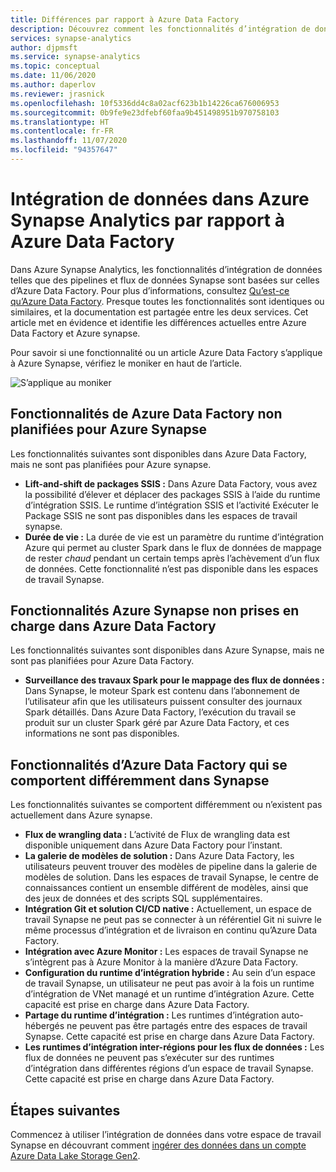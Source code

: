 ```yaml
---
title: Différences par rapport à Azure Data Factory
description: Découvrez comment les fonctionnalités d’intégration de données d’Azure Synapse Analytics diffèrent de celles d’Azure Data Factory
services: synapse-analytics
author: djpmsft
ms.service: synapse-analytics
ms.topic: conceptual
ms.date: 11/06/2020
ms.author: daperlov
ms.reviewer: jrasnick
ms.openlocfilehash: 10f5336dd4c8a02acf623b1b14226ca676006953
ms.sourcegitcommit: 0b9fe9e23dfebf60faa9b451498951b970758103
ms.translationtype: HT
ms.contentlocale: fr-FR
ms.lasthandoff: 11/07/2020
ms.locfileid: "94357647"
---
```

# <a name="data-integration-in-azure-synapse-analytics-versus-azure-data-factory"></a>Intégration de données dans Azure Synapse Analytics par rapport à Azure Data Factory

Dans Azure Synapse Analytics, les fonctionnalités d’intégration de données telles que des pipelines et flux de données Synapse sont basées sur celles d’Azure Data Factory. Pour plus d’informations, consultez [Qu’est-ce qu’Azure Data Factory](../../data-factory/introduction.md). Presque toutes les fonctionnalités sont identiques ou similaires, et la documentation est partagée entre les deux services. Cet article met en évidence et identifie les différences actuelles entre Azure Data Factory et Azure synapse.

Pour savoir si une fonctionnalité ou un article Azure Data Factory s’applique à Azure Synapse, vérifiez le moniker en haut de l’article.

![S’applique au moniker](../media/concepts-data-factory-differences/applies-to-moniker.png "S’applique au moniker")

## <a name="features-in-azure-data-factory-not-planned-for-azure-synapse"></a>Fonctionnalités de Azure Data Factory non planifiées pour Azure Synapse

Les fonctionnalités suivantes sont disponibles dans Azure Data Factory, mais ne sont pas planifiées pour Azure synapse.

* **Lift-and-shift de packages SSIS :** Dans Azure Data Factory, vous avez la possibilité d’élever et déplacer des packages SSIS à l’aide du runtime d’intégration SSIS. Le runtime d’intégration SSIS et l’activité Exécuter le Package SSIS ne sont pas disponibles dans les espaces de travail synapse. 
* **Durée de vie :** La durée de vie est un paramètre du runtime d’intégration Azure qui permet au cluster Spark dans le flux de données de mappage de rester *chaud* pendant un certain temps après l’achèvement d’un flux de données. Cette fonctionnalité n’est pas disponible dans les espaces de travail Synapse.

## <a name="azure-synapse-features-not-supported-in-azure-data-factory"></a>Fonctionnalités Azure Synapse non prises en charge dans Azure Data Factory

Les fonctionnalités suivantes sont disponibles dans Azure Synapse, mais ne sont pas planifiées pour Azure Data Factory.

* **Surveillance des travaux Spark pour le mappage des flux de données :** Dans Synapse, le moteur Spark est contenu dans l’abonnement de l’utilisateur afin que les utilisateurs puissent consulter des journaux Spark détaillés. Dans Azure Data Factory, l’exécution du travail se produit sur un cluster Spark géré par Azure Data Factory, et ces informations ne sont pas disponibles. 

## <a name="azure-data-factory-features-that-behave-differently-in-synapse"></a>Fonctionnalités d’Azure Data Factory qui se comportent différemment dans Synapse

Les fonctionnalités suivantes se comportent différemment ou n’existent pas actuellement dans Azure synapse. 

* **Flux de wrangling data :** L’activité de Flux de wrangling data est disponible uniquement dans Azure Data Factory pour l’instant.
* **La galerie de modèles de solution :** Dans Azure Data Factory, les utilisateurs peuvent trouver des modèles de pipeline dans la galerie de modèles de solution. Dans les espaces de travail Synapse, le centre de connaissances contient un ensemble différent de modèles, ainsi que des jeux de données et des scripts SQL supplémentaires. 
* **Intégration Git et solution CI/CD native :** Actuellement, un espace de travail Synapse ne peut pas se connecter à un référentiel Git ni suivre le même processus d’intégration et de livraison en continu qu’Azure Data Factory.
* **Intégration avec Azure Monitor :** Les espaces de travail Synapse ne s’intègrent pas à Azure Monitor à la manière d’Azure Data Factory.
* **Configuration du runtime d’intégration hybride :** Au sein d’un espace de travail Synapse, un utilisateur ne peut pas avoir à la fois un runtime d’intégration de VNet managé et un runtime d’intégration Azure. Cette capacité est prise en charge dans Azure Data Factory.
* **Partage du runtime d’intégration :** Les runtimes d’intégration auto-hébergés ne peuvent pas être partagés entre des espaces de travail Synapse. Cette capacité est prise en charge dans Azure Data Factory.
* **Les runtimes d’intégration inter-régions pour les flux de données :** Les flux de données ne peuvent pas s’exécuter sur des runtimes d’intégration dans différentes régions d’un espace de travail Synapse. Cette capacité est prise en charge dans Azure Data Factory.

## <a name="next-steps"></a>Étapes suivantes

Commencez à utiliser l’intégration de données dans votre espace de travail Synapse en découvrant comment [ingérer des données dans un compte Azure Data Lake Storage Gen2](data-integration-data-lake.md).
